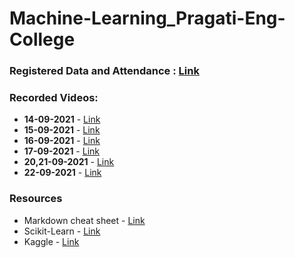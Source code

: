 # Machine-Learning_Pragati-Eng-College

### Registered Data and Attendance : [Link](https://docs.google.com/spreadsheets/d/1Du6YI2DZT9P1hOqgJUfcJ0ZYim3hB0AxdGazw_TLjkU/edit?usp=sharing)

### Recorded Videos:
* **14-09-2021** - [Link](https://transcripts.gotomeeting.com/#/s/fc72b7d6d1fee5b5ccc1988efc7ea08724c6f1a7a6c5ae40343be04f4f89236b)
* **15-09-2021** - [Link](https://transcripts.gotomeeting.com/#/s/93aa2c7fb99925867da420b0c72f66c587e6115509369d89d610653392245fde)
* **16-09-2021** - [Link](https://transcripts.gotomeeting.com/#/s/60fe192bc2983dc91a8358a6bd09c2326481d3fd1e6ace72605550722ef49cfa)
* **17-09-2021** - [Link](https://transcripts.gotomeeting.com/#/s/abb19db2284a46d34a292239aea8eac91778217b98320f1a41f93a3c2708def4)
* **20,21-09-2021** - [Link](https://transcripts.gotomeeting.com/#/s/261d5413bb112286fd730c89f25686e404e37a4de8c7f00642647f3a399416e0)
* **22-09-2021** - [Link](https://transcripts.gotomeeting.com/#/s/dcdcfc3c96fa4092a0121210fc1e3bb477e68abb88027c584eb9304577883627)

### Resources
* Markdown cheat sheet - [Link](https://www.markdownguide.org/cheat-sheet/)
* Scikit-Learn - [Link](https://scikit-learn.org/stable/)
* Kaggle - [Link](https://www.kaggle.com/)
